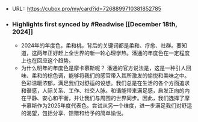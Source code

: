 - URL:: https://cubox.pro/my/card?id=7268899710381852785
- ### Highlights first synced by #Readwise [[December 18th, 2024]]
    - 2024年的年度色，柔和桃，背后的关键词都是柔和、疗愈、社群。要知道，这两年正好赶上全世界的新一轮心理学热。潘通的年度色在一定程度上也在回应这个趋势。
    - 为什么明年的年度色是摩卡慕斯呢？
      潘通的官方说法是，这是一种引人回味、柔和的棕色调，能够将我们的感官带入其所激发的愉悦和美味之中。色彩温暖浓郁，满足我们对舒适的设想。我们总是在生活的各个方面追求和谐感，人际关系、工作、社交人脉。和谐能带来满足感，启发正向的内在平静、安心和平衡，并让我们与周围的世界同步。因此，我们选择了摩卡慕斯作为2025年度代表色。尝试从另一个维度，进一步满足我们对舒适的渴望，包括分享、馈赠和给予的简单愉悦。
